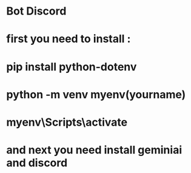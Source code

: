 # Bot Discord 
# first you need to install : 
# pip install python-dotenv
# python -m venv myenv(yourname)
# myenv\Scripts\activate
# and next you need install geminiai and discord

